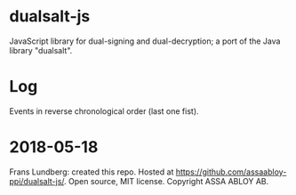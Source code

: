 dualsalt-js
===========

JavaScript library for dual-signing and dual-decryption; a port of the Java library "dualsalt".


Log
====

Events in reverse chronological order (last one fist).


2018-05-18
==========

Frans Lundberg: created this repo. 
Hosted at https://github.com/assaabloy-ppi/dualsalt-js/.
Open source, MIT license. Copyright ASSA ABLOY AB.

